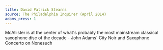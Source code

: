 ```yaml
---
title: David Patrick Stearns
source: The Philadelphia Inquirer (April 2014)
adams_press: 1
---
```

McAllister is at the center of what's probably the most mainstream classical saxophone disc of the decade - John Adams' City Noir and Saxophone Concerto on Nonesuch